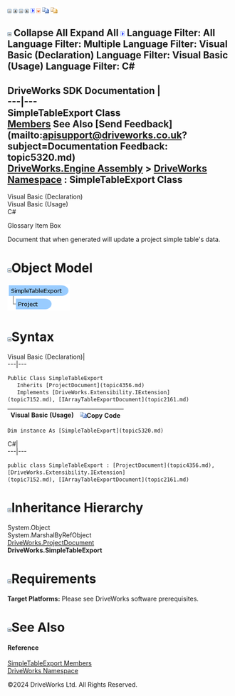 ![](dotnetimages/collapse.gif) ![](dotnetimages/expand.gif) ![](dotnetimages/collapse.gif) ![](dotnetimages/expand.gif) ![](dotnetimages/drpdown.gif) ![](dotnetimages/drpdown_orange.gif) ![](dotnetimages/copycode.gif) ![](dotnetimages/copycodeHighlight.gif)

![](dotnetimages/collapse.gif) Collapse All Expand All ![](dotnetimages/drpdown.gif) Language Filter: All  Language Filter: Multiple  Language Filter: Visual Basic (Declaration) Language Filter: Visual Basic (Usage) Language Filter: C#  
---  
DriveWorks SDK Documentation  |   
---|---  
SimpleTableExport Class   
[Members](topic5321.md) See Also [Send Feedback](mailto:apisupport@driveworks.co.uk?subject=Documentation Feedback: topic5320.md)  
[DriveWorks.Engine Assembly](topic2156.md) > [DriveWorks Namespace](topic2159.md) : SimpleTableExport Class  
---  
  
Visual Basic (Declaration)    
Visual Basic (Usage)    
C# 

Glossary Item Box

Document that when generated will update a project simple table's data. 

# ![](dotnetimages/collapse.gif)Object Model

![](dotnetdiagramimages/image267.png)

# ![](dotnetimages/collapse.gif)Syntax

Visual Basic (Declaration)|   
---|---  
      
    
    Public Class SimpleTableExport 
       Inherits [ProjectDocument](topic4356.md)
       Implements [DriveWorks.Extensibility.IExtension](topic7152.md), [IArrayTableExportDocument](topic2161.md)   
  
Visual Basic (Usage)| ![](dotnetimages/copycode.gif)Copy Code  
---|---  
      
    
    Dim instance As [SimpleTableExport](topic5320.md)  
  
C#|   
---|---  
      
    
    public class SimpleTableExport : [ProjectDocument](topic4356.md), [DriveWorks.Extensibility.IExtension](topic7152.md), [IArrayTableExportDocument](topic2161.md)    
  
# ![](dotnetimages/collapse.gif)Inheritance Hierarchy

System.Object  
System.MarshalByRefObject  
[DriveWorks.ProjectDocument](topic4356.md)  
**DriveWorks.SimpleTableExport**  


# ![](dotnetimages/collapse.gif)Requirements

**Target Platforms:** Please see DriveWorks software prerequisites.

# ![](dotnetimages/collapse.gif)See Also

#### Reference

[SimpleTableExport Members](topic5321.md)   
[DriveWorks Namespace](topic2159.md)

©2024 DriveWorks Ltd. All Rights Reserved.

